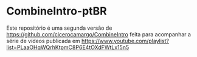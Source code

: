 # CombineIntro-ptBR
Este repositório é uma segunda versão de https://github.com/cicerocamargo/CombineIntro feita para acompanhar a série de vídeos publicada em https://www.youtube.com/playlist?list=PLaaOHqWQrhKtpmC8P6E4tOXdFWtLx15n5
